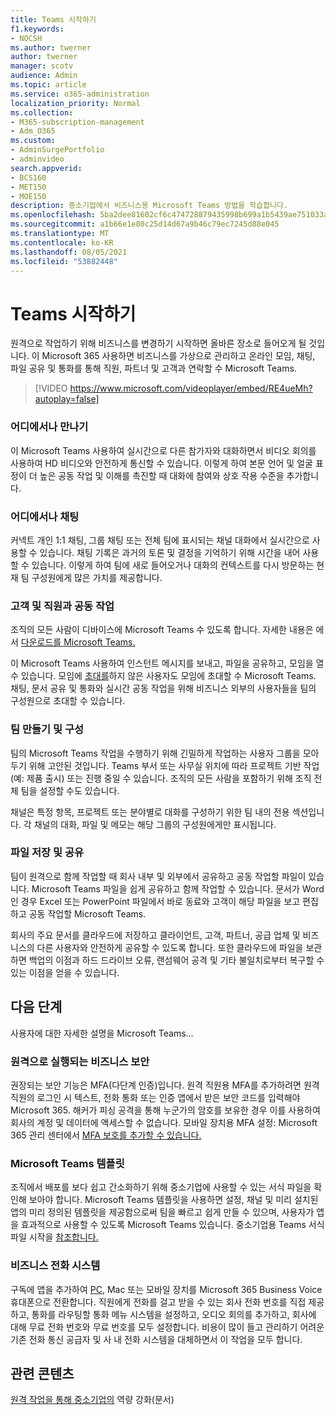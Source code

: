 ```yaml
---
title: Teams 시작하기
f1.keywords:
- NOCSH
ms.author: twerner
author: twerner
manager: scotv
audience: Admin
ms.topic: article
ms.service: o365-administration
localization_priority: Normal
ms.collection:
- M365-subscription-management
- Adm_O365
ms.custom:
- AdminSurgePortfolio
- adminvideo
search.appverid:
- BCS160
- MET150
- MOE150
description: 중소기업에서 비즈니스용 Microsoft Teams 방법을 학습합니다.
ms.openlocfilehash: 5ba2dee81602cf6c474728879435998b699a1b5439ae751033a3511b17940361
ms.sourcegitcommit: a1b66e1e80c25d14d67a9b46c79ec7245d88e045
ms.translationtype: MT
ms.contentlocale: ko-KR
ms.lasthandoff: 08/05/2021
ms.locfileid: "53882448"
---
```

# <a name="get-started-with-teams"></a>Teams 시작하기

원격으로 작업하기 위해 비즈니스를 변경하기 시작하면 올바른 장소로 들어오게 될 것입니다. 이 Microsoft 365 사용하면 비즈니스를 가상으로 관리하고 온라인 모임, 채팅, 파일 공유 및 통화를 [](https://www.microsoft.com/microsoft-teams/instant-messaging?ocid=oo_support_mix_marvel_ups_support_smcteamsmb_inline)통해 직원, 파트너 및 고객과 연락할 수 Microsoft Teams. 

> [!VIDEO https://www.microsoft.com/videoplayer/embed/RE4ueMh?autoplay=false]

### <a name="meet-from-anywhere"></a>어디에서나 만나기

이 Microsoft Teams 사용하여 실시간으로 다른 참가자와 대화하면서 비디오 회의를 사용하여 HD 비디오와 안전하게 통신할 수 있습니다. 이렇게 하여 본문 언어 및 얼굴 표정이 더 높은 공동 작업 및 이해를 촉진할 때 대화에 참여와 상호 작용 수준을 추가합니다.

### <a name="chat-from-anywhere"></a>어디에서나 채팅

커넥트 개인 1:1 채팅, 그룹 채팅 또는 전체 팀에 표시되는 채널 대화에서 실시간으로 사용할 수 있습니다. 채팅 기록은 과거의 토론 및 결정을 기억하기 위해 시간을 내어 사용할 수 있습니다. 이렇게 하여 팀에 새로 들어오거나 대화의 컨텍스트를 다시 방문하는 현재 팀 구성원에게 많은 가치를 제공합니다.

### <a name="collaborate-with-customers-and-employees"></a>고객 및 직원과 공동 작업

조직의 모든 사람이 디바이스에 Microsoft Teams 수 있도록 합니다. 자세한 내용은 에서 [다운로드를 Microsoft Teams.](https://aka.ms/downloadteams)

이 Microsoft Teams 사용하여 인스턴트 메시지를 보내고, 파일을 공유하고, 모임을 열 수 있습니다. 모임에 [초대를](schedule-guest-meeting.md)하지 않은 사용자도 모임에 초대할 수 Microsoft Teams. 채팅, 문서 공유 및 통화와 실시간 공동 작업을 위해 비즈니스 외부의 사용자들을 팀의 구성원으로 초대할 수 있습니다.

### <a name="create-and-organize-teams"></a>팀 만들기 및 구성

팀의 Microsoft Teams 작업을 수행하기 위해 긴밀하게 작업하는 사용자 그룹을 모아 두기 위해 고안된 것입니다. Teams 부서 또는 사무실 위치에 따라 프로젝트 기반 작업(예: 제품 출시) 또는 진행 중일 수 있습니다. 조직의 모든 사람을 포함하기 위해 조직 전체 팀을 설정할 수도 있습니다.

채널은 특정 항목, 프로젝트 또는 분야별로 대화를 구성하기 위한 팀 내의 전용 섹션입니다. 각 채널의 대화, 파일 및 메모는 해당 그룹의 구성원에게만 표시됩니다.

### <a name="store-and-share-files"></a>파일 저장 및 공유

팀이 원격으로 함께 작업할 때 회사 내부 및 외부에서 공유하고 공동 작업할 파일이 있습니다. Microsoft Teams 파일을 쉽게 공유하고 함께 작업할 수 있습니다. 문서가 Word인 경우 Excel 또는 PowerPoint 파일에서 바로 동료와 고객이 해당 파일을 보고 편집하고 공동 작업할 Microsoft Teams.

회사의 주요 문서를 클라우드에 저장하고 클라이언트, 고객, 파트너, 공급 업체 및 비즈니스의 다른 사용자와 안전하게 공유할 수 있도록 합니다. 또한 클라우드에 파일을 보관하면 백업의 이점과 하드 드라이브 오류, 랜섬웨어 공격 및 기타 불일치로부터 복구할 수 있는 이점을 얻을 수 있습니다.

## <a name="next-steps"></a>다음 단계

사용자에 대한 자세한 설명을 Microsoft Teams...

### <a name="secure-your-business-as-it-runs-remotely"></a>원격으로 실행되는 비즈니스 보안

권장되는 보안 기능은 MFA(다단계 인증)입니다. 원격 직원용 MFA를 추가하려면 원격 직원의 로그인 시 텍스트, 전화 통화 또는 인증 앱에서 받은 보안 코드를 입력해야 Microsoft 365. 해커가 피싱 공격을 통해 누군가의 암호를 보유한 경우 이를 사용하여 회사의 계정 및 데이터에 액세스할 수 없습니다. 모바일 장치용 MFA 설정: Microsoft 365 관리 센터에서 [MFA 보호를 추가할 수 있습니다.](set-up-mfa.md)

### <a name="microsoft-teams-templates"></a>Microsoft Teams 템플릿

조직에서 배포를 보다 쉽고 간소화하기 위해 중소기업에 사용할 수 있는 서식 파일을 확인해 보아야 합니다. Microsoft Teams 템플릿을 사용하면 설정, 채널 및 미리 설치된 앱의 미리 정의된 템플릿을 제공함으로써 팀을 빠르고 쉽게 만들 수 있으며, 사용자가 앱을 효과적으로 사용할 수 있도록 Microsoft Teams 있습니다. 중소기업용 Teams 서식 파일 시작을 [참조합니다.](/microsoftteams/smb-templates)

### <a name="business-phone-system"></a>비즈니스 전화 시스템

구독에 앱을 추가하여 [PC,](https://aka.ms/getbusinessvoice) Mac 또는 모바일 장치를 Microsoft 365 Business Voice 휴대폰으로 전환합니다. 직원에게 전화를 걸고 받을 수 있는 회사 전화 번호를 직접 제공하고, 통화를 라우팅할 통화 메뉴 시스템을 설정하고, 오디오 회의를 추가하고, 회사에 대해 무료 전화 번호와 무료 번호를 모두 설정합니다. 비용이 많이 들고 관리하기 어려운 기존 전화 통신 공급자 및 사 내 전화 시스템을 대체하면서 이 작업을 모두 합니다.

## <a name="related-content"></a>관련 콘텐츠

[원격 작업을 통해 중소기업의](../admin/misc/empower-your-small-business-with-remote-work.md) 역량 강화(문서)
